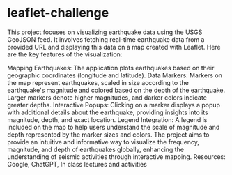 # leaflet-challenge
This project focuses on visualizing earthquake data using the USGS GeoJSON feed. It involves fetching real-time earthquake data from a provided URL and displaying this data on a map created with Leaflet. Here are the key features of the visualization:

Mapping Earthquakes: The application plots earthquakes based on their geographic coordinates (longitude and latitude).
Data Markers: Markers on the map represent earthquakes, scaled in size according to the earthquake's magnitude and colored based on the depth of the earthquake. Larger markers denote higher magnitudes, and darker colors indicate greater depths.
Interactive Popups: Clicking on a marker displays a popup with additional details about the earthquake, providing insights into its magnitude, depth, and exact location.
Legend Integration: A legend is included on the map to help users understand the scale of magnitude and depth represented by the marker sizes and colors.
The project aims to provide an intuitive and informative way to visualize the frequency, magnitude, and depth of earthquakes globally, enhancing the understanding of seismic activities through interactive mapping.
Resources: Google, ChatGPT, In class lectures and activities 
